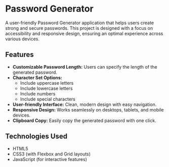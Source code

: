 # Password Generator

A user-friendly Password Generator application that helps users create strong and secure passwords. This project is designed with a focus on accessibility and responsive design, ensuring an optimal experience across various devices.

## Features

- **Customizable Password Length:** Users can specify the length of the generated password.
- **Character Set Options:**
  - Include uppercase letters
  - Include lowercase letters
  - Include numbers
  - Include special characters
- **User-friendly Interface:** Clean, modern design with easy navigation.
- **Responsive Design:** Works seamlessly on desktops, tablets, and mobile devices.
- **Clipboard Copy:** Easily copy the generated password with one click.

## Technologies Used

- HTML5
- CSS3 (with Flexbox and Grid layouts)
- JavaScript (for interactive features)

